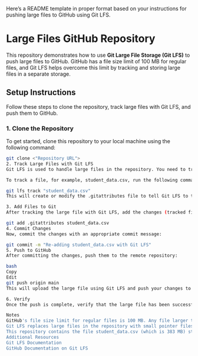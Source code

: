 Here’s a README template in proper format based on your instructions for pushing large files to GitHub using Git LFS.

# Large Files GitHub Repository

This repository demonstrates how to use **Git Large File Storage (Git LFS)** to push large files to GitHub. GitHub has a file size limit of 100 MB for regular files, and Git LFS helps overcome this limit by tracking and storing large files in a separate storage.

## Setup Instructions

Follow these steps to clone the repository, track large files with Git LFS, and push them to GitHub.

### 1. Clone the Repository

To get started, clone this repository to your local machine using the following command:

```bash
git clone <"Repository URL">
2. Track Large Files with Git LFS
Git LFS is used to handle large files in the repository. You need to track the large files before committing them.

To track a file, for example, student_data.csv, run the following command:

git lfs track "student_data.csv"
This will create or modify the .gitattributes file to tell Git LFS to track the specified files.

3. Add Files to Git
After tracking the large file with Git LFS, add the changes (tracked files and .gitattributes file) to the staging area:

git add .gitattributes student_data.csv
4. Commit Changes
Now, commit the changes with an appropriate commit message:

git commit -m "Re-adding student_data.csv with Git LFS"
5. Push to GitHub
After committing the changes, push them to the remote repository:

bash
Copy
Edit
git push origin main
This will upload the large file using Git LFS and push your changes to GitHub.

6. Verify
Once the push is complete, verify that the large file has been successfully uploaded to GitHub under the LFS storage. The file will not be stored directly in the repository but will be handled by Git LFS.

Notes
GitHub's file size limit for regular files is 100 MB. Any file larger than this will need to be managed using Git LFS.
Git LFS replaces large files in the repository with small pointer files, and the actual files are stored in separate Git LFS servers.
This repository contains the file student_data.csv (which is 383 MB) stored using Git LFS.
Additional Resources
Git LFS Documentation
GitHub Documentation on Git LFS
